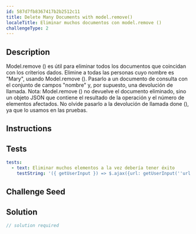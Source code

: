 ```yaml
---
id: 587d7fb8367417b2b2512c11
title: Delete Many Documents with model.remove()
localeTitle: Eliminar muchos documentos con model.remove ()
challengeType: 2
---
```


## Description
<section id='description'>
Model.remove () es útil para eliminar todos los documentos que coincidan con los criterios dados. Elimine a todas las personas cuyo nombre es "Mary", usando Model.remove (). Pasarlo a un documento de consulta con el conjunto de campos "nombre" y, por supuesto, una devolución de llamada.
Nota: Model.remove () no devuelve el documento eliminado, sino un objeto JSON que contiene el resultado de la operación y el número de elementos afectados. No olvide pasarlo a la devolución de llamada done (), ya que lo usamos en las pruebas.
</section>

## Instructions
<section id='instructions'>

</section>

## Tests
<section id='tests'>

```yml
tests:
  - text: Eliminar muchos elementos a la vez debería tener éxito
    testString: '({ getUserInput }) => $.ajax({url: getUserInput(''url'') + ''/_api/remove-many-people'', type: ''POST'', contentType:''application/json'', data: JSON.stringify([{name: ''Mary'', age: 16, favoriteFoods: [''lollipop'']}, {name: ''Mary'', age: 21, favoriteFoods: [''steak'']}])}).then(data => { assert.isTrue(!!data.ok, ''The mongo stats are not what expected''); assert.equal(data.n, 2, ''The number of items affected is not what expected''); assert.equal(data.count, 0, ''the db items count is not what expected''); }, xhr => { throw new Error(xhr.responseText); })'

```

</section>

## Challenge Seed
<section id='challengeSeed'>

</section>

## Solution
<section id='solution'>

```js
// solution required
```
</section>
